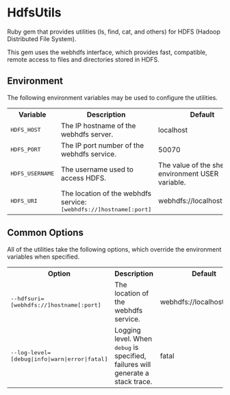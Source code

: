 # HdfsUtils

Ruby gem that provides utilities (ls, find, cat, and others) for
HDFS (Hadoop Distributed File System).

This gem uses the webhdfs interface, which provides fast, compatible,
remote access to files and directories stored in HDFS.

## Environment

The following environment variables may be used to configure the utilities.

<table>
  <tr>
    <th>Variable</th>
    <th>Description</th>
    <th>Default</th>
  </tr>
  <tr>
    <td><tt>HDFS_HOST</tt></td>
    <td>The IP hostname of the webhdfs server.</td>
    <td>localhost</td>
  </tr>
  <tr>
    <td><tt>HDFS_PORT</tt></td>
    <td>The IP port number of the webhdfs service.</td>
    <td>50070</td>
  </tr>
  <tr>
    <td><tt>HDFS_USERNAME<tt></td>
    <td>The username used to access HDFS.</td>
    <td>The value of the shell environment USER variable.</td>
  </tr>
  <tr>
    <td><tt>HDFS_URI</tt></td>
    <td>The location of the webhdfs service: <tt>[webhdfs://]hostname[:port]<tt></td>
    <td>webhdfs://localhost:50070</td>
  </tr>
</table>

## Common Options

All of the utilities take the following options, which override the environment variables when specified.

<table>
  <tr>
    <th>Option</th>
    <th>Description</th>
    <th>Default</th>
  </tr>
  <tr>
    <td><tt>--hdfsuri=[webhdfs://]hostname[:port]</tt></td>
    <td>The location of the webhdfs service.</td>
    <td>webhdfs://localhost:50070</td>
  </tr>
  <tr>
    <td><tt>--log-level=[debug|info|warn|error|fatal]</tt></td>
    <td>Logging level.  When <tt>debug</tt> is specified, failures will generate a stack trace.</td>
    <td>fatal</td>
  </tr>
</table>
